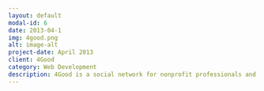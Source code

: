 ```yaml
---
layout: default
modal-id: 6
date: 2013-04-1
img: 4good.png
alt: image-alt
project-date: April 2013
client: 4Good
category: Web Development
description: 4Good is a social network for nonprofit professionals and organizations to share and sell resources and to connect and to collaborate with each other. 4Good hosts three weekly nonprofit webinars on a mix of topics presented by thought-leaders in the nonprofit space, which always bring in crowds from one to three hundred attendees and sometimes much more (see our <a href="https://4good.org/4good/upcoming-nonprofit-webinars">Upcoming Nonprofit Webinars</a> collection). 4Good was incubated in Good Done Great before it spun off in the summer of 2013. 4Good was initially led by myself, David Barach and Earl Bridges, but landed completely in my hands in July, 2014 when my parnters decided to focus soley on their other company, Good Done Great. 4Good has a bright future ahead of it with many new services and features. I built 4Good completely from scratch and continue to develop it on a daily basis.
---
```


